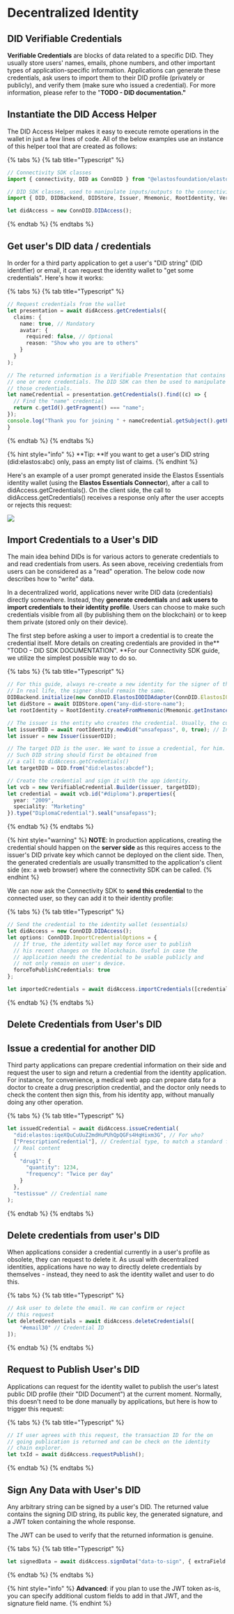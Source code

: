 # Decentralized Identity

## DID Verifiable Credentials

**Verifiable Credentials** are blocks of data related to a specific DID. They usually store users' names, emails, phone numbers, and other important types of application-specific information. Applications can generate these credentials, ask users to import them to their DID profile (privately or publicly), and verify them (make sure who issued a credential). For more information, please refer to the "**TODO - DID documentation."**

## Instantiate the DID Access Helper

The DID Access Helper makes it easy to execute remote operations in the wallet in just a few lines of code. All of the below examples use an instance of this helper tool that are created as follows:

{% tabs %}
{% tab title="Typescript" %}
```typescript
// Connectivity SDK classes
import { connectivity, DID as ConnDID } from "@elastosfoundation/elastos-connectivity-sdk-js";

// DID SDK classes, used to manipulate inputs/outputs to the connectivity SDK
import { DID, DIDBackend, DIDStore, Issuer, Mnemonic, RootIdentity, VerifiableCredential } from "@elastosfoundation/did-js-sdk";

let didAccess = new ConnDID.DIDAccess();
```
{% endtab %}
{% endtabs %}

## Get user's DID data / credentials

In order for a third party application to get a user's "DID string" (DID identifier) or email, it can request the identity wallet to "get some credentials". Here's how it works:

{% tabs %}
{% tab title="Typescript" %}
```typescript
// Request credentials from the wallet
let presentation = await didAccess.getCredentials({
  claims: {
    name: true, // Mandatory
    avatar: {
      required: false, // Optional
      reason: "Show who you are to others"
    }
  }
);

// The returned information is a Verifiable Presentation that contains
// one or more credentials. The DID SDK can then be used to manipulate 
// those credentials.
let nameCredential = presentation.getCredentials().find((c) => {
  // Find the "name" credential
  return c.getId().getFragment() === "name";
});
console.log("Thank you for joining " + nameCredential.getSubject().getProperty("name"));
}
```
{% endtab %}
{% endtabs %}

{% hint style="info" %}
**Tip: **If you want to get a user's DID string (did:elastos:abc) only, pass an empty list of claims.
{% endhint %}

Here's an example of a user prompt generated inside the Elastos Essentials identity wallet (using the **Elastos Essentials Connector**), after a call to didAccess.getCredentials(). On the client side, the call to didAccess.getCredentials() receives a response only after the user accepts or rejects this request:

![](../../.gitbook/assets/pasted-image.png)

## Import Credentials to a User's DID

The main idea behind DIDs is for various actors to generate credentials to and read credentials from users. As seen above, receiving credentials from users can be considered as a "read" operation. The below code now describes how to "write" data.&#x20;

In a decentralized world, applications never write DID data (credentials) directly somewhere. Instead, they **generate credentials** and **ask users to import credentials to their identity profile**. Users can choose to make such credentials visible from all (by publishing them on the blockchain) or to keep them private (stored only on their device).&#x20;

The first step before asking a user to import a credential is to create the credential itself. More details on creating credentials are provided in the** "TODO - DID SDK DOCUMENTATION". **For our Connectivity SDK guide, we utilize the simplest possible way to do so.

{% tabs %}
{% tab title="Typescript" %}
```typescript
// For this guide, always re-create a new identity for the signer of the created credential.
// In real life, the signer should remain the same.
DIDBackend.initialize(new ConnDID.ElastosIODIDAdapter(ConnDID.ElastosIODIDAdapterMode.MAINNET));
let didStore = await DIDStore.open("any-did-store-name");
let rootIdentity = RootIdentity.createFromMnemonic(Mnemonic.getInstance().generate(), "", didStore, "unsafepass", true);

// The issuer is the entity who creates the credential. Usually, the current application.
let issuerDID = await rootIdentity.newDid("unsafepass", 0, true); // Index 0, overwrite
let issuer = new Issuer(issuerDID);

// The target DID is the user. We want to issue a credential, for him. 
// Such DID string should first be obtained from 
// a call to didAccess.getCredentials()
let targetDID = DID.from("did:elastos:abcdef");

// Create the credential and sign it with the app identity.
let vcb = new VerifiableCredential.Builder(issuer, targetDID);
let credential = await vcb.id("#diploma").properties({
  year: "2009",
  speciality: "Marketing"
}).type("DiplomaCredential").seal("unsafepass");
```
{% endtab %}
{% endtabs %}

{% hint style="warning" %}
**NOTE**: In production applications, creating the credential should happen on the **server side** as this requires access to the issuer's DID private key which cannot be deployed on the client side. Then, the generated credentials are usually transmitted to the application's client side (ex: a web browser) where the connectivity SDK can be called.
{% endhint %}

We can now ask the Connectivity SDK to **send this credential** to the connected user, so they can add it to their identity profile:

{% tabs %}
{% tab title="Typescript" %}
```typescript
// Send the credential to the identity wallet (essentials)
let didAccess = new ConnDID.DIDAccess();
let options: ConnDID.ImportCredentialOptions = {
  // If true, the identity wallet may force user to publish 
  // his recent changes on the blockchain. Useful in case the
  // application needs the credential to be usable publicly and
  // not only remain on user's device.
  forceToPublishCredentials: true
};

let importedCredentials = await didAccess.importCredentials([credential], options);
```
{% endtab %}
{% endtabs %}

## Delete Credentials from User's DID

## Issue a credential for another DID

Third party applications can prepare credential information on their side and request the user to sign and return a credential from the identity application. For instance, for convenience, a medical web app can prepare data for a doctor to create a drug prescription credential, and the doctor only needs to check the content then sign this, from his identity app, without manually doing any other operation.

{% tabs %}
{% tab title="Typescript" %}
```typescript
let issuedCredential = await didAccess.issueCredential(
  "did:elastos:iqeXQuCuUuZ2mdHuPUhQpQGFs4HqHixm3G", // For who?
  ["PrescriptionCredential"], // Credential type, to match a standard format
  // Real content
  {
    "drug1": {
      "quantity": 1234,
      "frequency": "Twice per day"
    }
  },
  "testissue" // Credential name
);
```
{% endtab %}
{% endtabs %}

## Delete credentials from user's DID

When applications consider a credential currently in a user's profile as obsolete, they can request to delete it. As usual with decentralized identities, applications have no way to directly delete credentials by themselves - instead, they need to ask the identity wallet and user to do this.

{% tabs %}
{% tab title="Typescript" %}
```typescript
// Ask user to delete the email. He can confirm or reject 
// this request
let deletedCredentials = await didAccess.deleteCredentials([
    "#email30" // Credential ID
]);
```
{% endtab %}
{% endtabs %}

## Request to Publish User's DID

Applications can request for the identity wallet to publish the user's latest public DID profile (their "DID Document") at the current moment. Normally, this doesn't need to be done manually by applications, but here is how to trigger this request:

{% tabs %}
{% tab title="Typescript" %}
```typescript
// If user agrees with this request, the transaction ID for the on
// going publication is returned and can be check on the identity
// chain explorer.
let txId = await didAccess.requestPublish();
```
{% endtab %}
{% endtabs %}

## Sign Any Data with User's DID

Any arbitrary string can be signed by a user's DID. The returned value contains the signing DID string, its public key, the generated signature, and a JWT token containing the whole response.&#x20;

The JWT can be used to verify that the returned information is genuine.

{% tabs %}
{% tab title="Typescript" %}
```typescript
let signedData = await didAccess.signData("data-to-sign", { extraField: 123 }, "customSignatureField");
```
{% endtab %}
{% endtabs %}

{% hint style="info" %}
**Advanced**: if you plan to use the JWT token as-is, you can specify additional custom fields to add in that JWT, and the signature field name.
{% endhint %}

